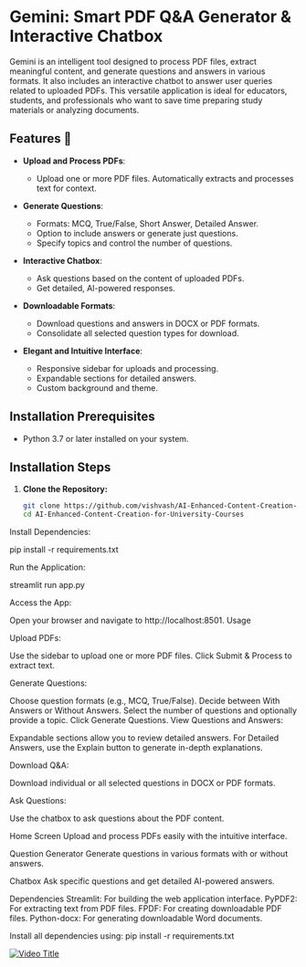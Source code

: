 # Gemini: Smart PDF Q&A Generator & Interactive Chatbox

Gemini is an intelligent tool designed to process PDF files, extract meaningful content, and generate questions and answers in various formats. It also includes an interactive chatbot to answer user queries related to uploaded PDFs. This versatile application is ideal for educators, students, and professionals who want to save time preparing study materials or analyzing documents.

## Features 🚀

- **Upload and Process PDFs**: 
  - Upload one or more PDF files. Automatically extracts and processes text for context.
  
- **Generate Questions**: 
  - Formats: MCQ, True/False, Short Answer, Detailed Answer.
  - Option to include answers or generate just questions.
  - Specify topics and control the number of questions.
  
- **Interactive Chatbox**: 
  - Ask questions based on the content of uploaded PDFs.
  - Get detailed, AI-powered responses.
  
- **Downloadable Formats**: 
  - Download questions and answers in DOCX or PDF formats.
  - Consolidate all selected question types for download.
  
- **Elegant and Intuitive Interface**: 
  - Responsive sidebar for uploads and processing.
  - Expandable sections for detailed answers.
  - Custom background and theme.

## Installation Prerequisites

- Python 3.7 or later installed on your system.

## Installation Steps

1. **Clone the Repository:**

   ```bash
   git clone https://github.com/vishvash/AI-Enhanced-Content-Creation-for-University-Courses.git
   cd AI-Enhanced-Content-Creation-for-University-Courses

Install Dependencies:

pip install -r requirements.txt

Run the Application:

streamlit run app.py

Access the App:

Open your browser and navigate to http://localhost:8501.
Usage

Upload PDFs:

Use the sidebar to upload one or more PDF files.
Click Submit & Process to extract text.

Generate Questions:

Choose question formats (e.g., MCQ, True/False).
Decide between With Answers or Without Answers.
Select the number of questions and optionally provide a topic.
Click Generate Questions.
View Questions and Answers:

Expandable sections allow you to review detailed answers.
For Detailed Answers, use the Explain button to generate in-depth explanations.

Download Q&A:

Download individual or all selected questions in DOCX or PDF formats.

Ask Questions:

Use the chatbox to ask questions about the PDF content.

Home Screen
Upload and process PDFs easily with the intuitive interface.

Question Generator
Generate questions in various formats with or without answers.

Chatbox
Ask specific questions and get detailed AI-powered answers.

Dependencies
Streamlit: For building the web application interface.
PyPDF2: For extracting text from PDF files.
FPDF: For creating downloadable PDF files.
Python-docx: For generating downloadable Word documents.

Install all dependencies using:
pip install -r requirements.txt

[![Video Title](https://img.youtube.com/vi/H6_8S2heuiI/0.jpg)](https://www.youtube.com/watch?v=H6_8S2heuiI)
